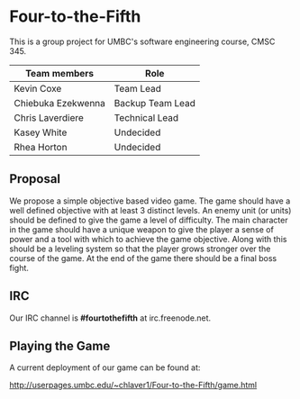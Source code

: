 Four-to-the-Fifth
=================

This is a group project for UMBC's software engineering course, CMSC 345.

| Team members       | Role             |
| ------------------ | ---------------- |
| Kevin Coxe         | Team Lead        |
| Chiebuka Ezekwenna | Backup Team Lead |
| Chris Laverdiere   | Technical Lead   |
| Kasey White        | Undecided        |
| Rhea Horton        | Undecided        |

Proposal
-----------------
We propose a simple objective based video game. The game should have a well defined objective with at least 3 distinct levels. An enemy unit (or units) should be defined to give the game a level of difficulty. The main character in the game should have a unique weapon to give the player a sense of power and a tool with which to achieve the game objective. Along with this should be a leveling system so that the player grows stronger over the course of the game. At the end of the game there should be a final boss fight.

IRC
-----------------
Our IRC channel is **#fourtothefifth** at irc.freenode.net.

Playing the Game
-----------------
A current deployment of our game can be found at:

http://userpages.umbc.edu/~chlaver1/Four-to-the-Fifth/game.html
